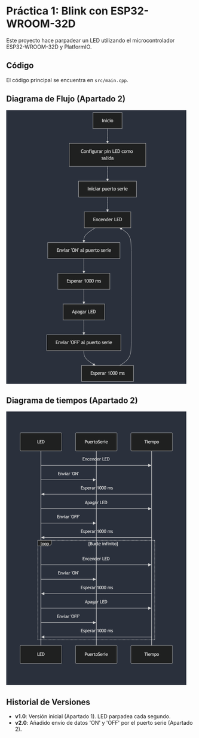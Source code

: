 # Práctica 1: Blink con ESP32-WROOM-32D

Este proyecto hace parpadear un LED utilizando el microcontrolador ESP32-WROOM-32D y PlatformIO.

## Código
El código principal se encuentra en `src/main.cpp`.

## Diagrama de Flujo (Apartado 2)
![Diagrama de Flujo](images/diagrama_flujo_apartado2.png)

## Diagrama de tiempos (Apartado 2)
![Diagrama de tiempos](images/diagrama_tiempos_apartado2.png)

## Historial de Versiones

- **v1.0**: Versión inicial (Apartado 1). LED parpadea cada segundo.
- **v2.0**: Añadido envío de datos 'ON' y 'OFF' por el puerto serie (Apartado 2).